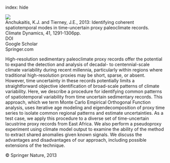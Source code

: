 index: hide

<div class="Citation">
    <div class="Citation-thumb CitationThumb-linked"  data-href="https://doi.org/10.1007/s00382-012-1483-0">
      <img src="https://static.claimspace.cloud/climate-study-static/refs/thumbs/5/Anchukaitis_and_Tierney_2013-thumb.png" />
    </div>

  <div class="Citation-body">
    <div class="Citation-text">Anchukaitis, K.J. and Tierney, J.E., 2013: Identifying coherent spatiotemporal modes in time-uncertain proxy paleoclimate records. <span class="Article-journal">Climate Dynamics, </span><span class="Article-volume">41, </span>1291-1306pp.</div>
    <div class="Citation-links">
      <div class="CitationLink" data-href="https://doi.org/10.1007/s00382-012-1483-0">
        <div class="CitationLink-icon CitationLink-Doi"></div>
        <div class="CitationLink-text">DOI</div>
      </div>
      <div class="CitationLink" data-href="https://scholar.google.com/scholar?q=10.1007/s00382-012-1483-0">
        <div class="CitationLink-icon CitationLink-Scholar"></div>
        <div class="CitationLink-text">Google Scholar</div>
      </div>
      <div class="CitationLink" data-href="http://link.springer.com/article/10.1007/s00382-012-1483-0#">
        <div class="CitationLink-icon CitationLink-Publisher"></div>
        <div class="CitationLink-text">Springer.com</div>
      </div>
    </div>
  </div>
</div>

High-resolution sedimentary paleoclimate proxy records offer the potential to expand the detection and analysis of decadal- to centennial-scale climate variability during recent millennia, particularly within regions where traditional high-resolution proxies may be short, sparse, or absent. However, time uncertainty in these records potentially limits a straightforward objective identification of broad-scale patterns of climate variability. Here, we describe a procedure for identifying common patterns of spatiotemporal variability from time uncertain sedimentary records. This approach, which we term Monte Carlo Empirical Orthogonal Function analysis, uses iterative age modeling and eigendecomposition of proxy time series to isolate common regional patterns and estimate uncertainties. As a test case, we apply this procedure to a diverse set of time-uncertain lacustrine proxy records from East Africa. We also perform a pseudoproxy experiment using climate model output to examine the ability of the method to extract shared anomalies given known signals. We discuss the advantages and disadvantages of our approach, including possible extensions of the technique.

<div class="Citation-copy">
&copy; Springer Nature, 2013
</div>